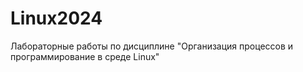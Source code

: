 # Linux2024
Лабораторные работы по дисциплине "Организация процессов и программирование в среде Linux"
